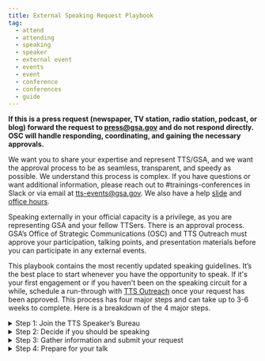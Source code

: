 ```yaml
---
title: External Speaking Request Playbook
tag:
  - attend
  - attending
  - speaking
  - speaker
  - external event
  - events
  - event
  - conference
  - conferences
  - guide
---
```


**If this is a press request (newspaper, TV station, radio station, podcast, or blog) forward the request to [press@gsa.gov](press@gsa.gov) and do not respond directly. OSC will handle responding, coordinating, and gaining the necessary approvals.**

We want you to share your expertise and represent TTS/GSA, and we want the approval process to be as seamless, transparent, and speedy as possible. We understand this process is complex. If you have questions or want additional information, please reach out to #trainings-conferences in Slack or via email at [tts-events@gsa.gov](tts-events@gsa.gov). We also have a help [slide](https://docs.google.com/presentation/d/1k8DazgKibsgN5e3kyfghGeAEAqDET251-sV71UrkGNk/edit?usp=sharing) and [office hours](https://calendar.google.com/calendar/selfsched?sstoken=UUtoczVQMkFlT2FSfGRlZmF1bHR8OTE5Y2UyMDBjYzlhMWY4NjkxNThkMmI5ZGI4ZWMzMmM).

Speaking externally in your official capacity is a privilege, as you are representing GSA and your fellow TTSers. There is an approval process. GSA’s Office of Strategic Communications (OSC) and TTS Outreach must approve your participation, talking points, and presentation materials before you can participate in any external events.

This playbook contains the most recently updated speaking guidelines. It’s the best place to start whenever you have the opportunity to speak. If it's your first engagement or if you haven't been on the speaking circuit for a while, schedule a run-through with [TTS Outreach](tts-outreach@gsa.gov) once your request has been approved.
This process has four major steps and can take up to 3-6 weeks to complete. Here is a breakdown of the 4 major steps.

<details>
<Summary>Step 1: Join the TTS Speaker’s Bureau</summary>

If you want to represent TTS at an external event in your official capacity, you will need to be part of the TTS Speaker’s Bureau. In order to join the TTS Speaker’s Bureau you will need to

<ul>
<li> Create a headshot and bio in the <a href="https://docs.google.com/document/d/1QLbn7nwH_kUS3PRVGQcHbu5MPEwdtf_NTAd6WuBoJFQ/edit">GSA template</a>. <a href="https://docs.google.com/spreadsheets/d/1QUeodBn_hkCiUfxb8xIsMXxoyxXAorpK3B6ujLQ45ZQ/edit#gid=0">Examples of bios</a>
</li>
<li> Complete the Join the <a href="https://app.smartsheetgov.com/b/form/ad363ff473f347cdabdde6dbf6b0b973">TTS Speaker’s Bureau form</a></li>
</ul>
</details>
 
<details>
<Summary> Step 2: Decide if you should be speaking</summary>

If you have been formally invited to participate in a speaking engagement, you need to think through the following questions.

<ul>
<li>Will you be speaking in your personal capacity? For additional information on representing GSA in a processional capacity versus a processional capacity please see professional vs personal capacity in the additional information section.</li>
<li>Do you have time?</li>
<li>Does the event fit fully within your realm of expertise? Is there someone else at TTS that may be a better fit for this speaking opportunity?</li>
<li>Have you reviewed the Event Justification Examples?</li>
<li>Does the event reflect TTS and your team’s larger mission?</li>
<li>Are you clear how speaking on this topic to this audience in this forum advances TTS and your team?</li>
</ul>
Critical questions that you need to address before submitting a speaker event request.

<ul>
<li>Are you submitting a proposal for an event or conference?</li>
<li>Is a colleague better suited to speaking on this topic?</li>
<li>Are there any sensitivities that may preclude you from speaking publicly?</li>
<li>Is this event not inclusive or representative of our TTS diversity?</li>
<li>Is this event scheduled for less than 15 days from now?</li>
<li>If you answer yes to any of these questions, stop here and contact your direct supervisor or TTS Outreach.</li>
</ul>
</details>

<details>
<summary>Step 3: Gather information and submit your request</summary>
Request that your external event point of contact complete the <a href="https://docs.google.com/document/d/13rdrk-5F_cM8ZztarEH5Ty2ElUVuRdxINQqWAPiVNb0/edit#heading=h.d6kk6wkyrvzf">TTS Speaker Request Form</a> to ensure you have all of the critical information for the approval process and return to you, ccing <a href="speakers@gsa.gov">speakers@gsa.gov</a>.
<p> <strong>Gather Information</strong> </p>
<p> 1. Prepare your talking points.<i>Talking points are required for you to get approval to represent your GSA at a speaking engagement.</i>
<ul>
<li>Use the <a href="https://docs.google.com/document/d/1vsqMqtcZSSq_IhpFhtUnnNH70hcHGVaWnxhSpe_s054/edit">TTS-wide Talking Points Template</a> to create talking points.</li>
<li>Have a brief intro prepared for your engagement, along with a few lines about your role at GSA. For guidance, see the above Talking Points Template.</li
<li>Once you’ve drafted your talking points, submit them to your direct supervisor. And if you will be speaking about a specific engagement, submit your drafted talking points to the engagement lead.</li>
<li>Review the TTS Internal/External Virtual Events Guidance and know how to answer Project Specific/TTS/GSA-specific questions, including those outside your direct area of expertise or the topic at hand.</li>
<li>Gather feedback from your peers prior submitting your Talking Points.</li>
<p> <strong>Submit Your Request</strong> </p>
2. Complete and submit the<a href="https://docs.google.com/forms/d/e/1FAIpQLSeQHPIOtNwzEA7IxrJ4JDHeEUrWNUsiEkbnp8lK26jX04PYBg/viewform">TTS Events’ Speaking, Conferences, and Training Google Form</a> to TTS Events.
<strong>To fill out this form, you will need:</strong>
 <ul>
  <li>A description of the audience</li>
  <li>A copy of your event invite [create a PDF and upload to Google Drive; make it accessible to all of GSA</li>
  <li>To know if the press is invited</li>
  <li>To know if your event/panel will be pre-recorded</li>
  <li>To explain why your participation is beneficial</li>
  <li>Complete Talking Point</li>
 </ul>
<br>
Once you submit a request, you will receive an automated email confirmation.That email will also ping your supervisor to approve your request, so it can move up the approval chain. TTS Events will move your request through the GSA approval process, gaining approval from
  <ul>
  <li>TTS (your manager, Outreach Director, and Head of Service/Staff Office (HSSO)</li>
  <li>Federal Acquisition Services (FAS), and</li>
  <li>Office of Strategic Communications (OSC)</li>
  </ul>
<br>
<strong>Approval Timeline</strong>
<p>Most approvals will take 2-3 weeks to complete. Requests submitted with less than a week lead time are not likely to be approved--please check in with your designated Outreach/Events lead before submitting an approval with less than a week lead time.
<ul>
<li>Until you have been fully approved, the event organizers cannot name you in their marketing materials. Let TTS Outreach know if you run into an issue.</li>
<li>You should not promote your participation until final approval has been given by GSA.</li>
</ul>
You can track the status of your request here with the request number in the subject line of the automated email or reach out to #trainings-conferences in Slack or via email at <a href="tts-events@gsa.gov">Ttts-events@gsa.gov</a>.</p>
</details>
<details>
<summary>Step 4: Prepare for your talk</summary>
As your speaking engagement is moving through the approval process, take some time to consider the following topics.
</details>
